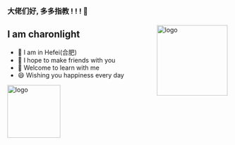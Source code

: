 ### 大佬们好, 多多指教 ! ! ! 👋

<img src="https://github-readme-stats.vercel.app/api?username=charonlight&show_icons=true" alt="logo" height="160" align="right" style="margin: 5px; margin-bottom: 20px;" />

## I am charonlight
- 🔭 I am in Hefei(合肥)
- 👯 I hope to make friends with you
- 💬 Welcome to learn with me
- 😄 Wishing you happiness every day
<img src="https://github-profile-trophy.vercel.app/?username=charonlight&theme=flat" alt="logo" height="120" align="center" style="margin: auto; margin-bottom: 20px;" />

<!--
**charonlight/charonlight** is a ✨ _special_ ✨ repository because its `README.md` (this file) appears on your GitHub profile.

Here are some ideas to get you started:

- 🔭 I’m currently working on ...
- 🌱 I’m currently learning ...
- 👯 I’m looking to collaborate on ...
- 🤔 I’m looking for help with ...
- 💬 Ask me about ...
- 📫 How to reach me: ...
- 😄 Pronouns: ...
- ⚡ Fun fact: ...
-->
